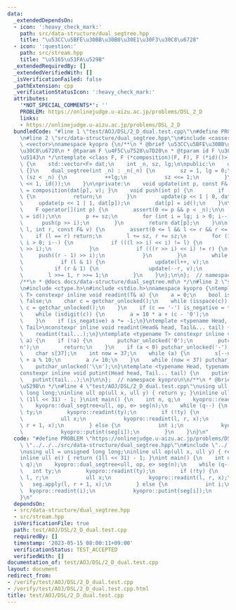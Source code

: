 ```yaml
---
data:
  _extendedDependsOn:
  - icon: ':heavy_check_mark:'
    path: src/data-structure/dual_segtree.hpp
    title: "\u53CC\u5BFE\u30BB\u30B0\u30E1\u30F3\u30C8\u6728"
  - icon: ':question:'
    path: src/stream.hpp
    title: "\u5165\u51FA\u529B"
  _extendedRequiredBy: []
  _extendedVerifiedWith: []
  _isVerificationFailed: false
  _pathExtension: cpp
  _verificationStatusIcon: ':heavy_check_mark:'
  attributes:
    '*NOT_SPECIAL_COMMENTS*': ''
    PROBLEM: https://onlinejudge.u-aizu.ac.jp/problems/DSL_2_D
    links:
    - https://onlinejudge.u-aizu.ac.jp/problems/DSL_2_D
  bundledCode: "#line 1 \"test/AOJ/DSL/2_D_dual.test.cpp\"\n#define PROBLEM \"https://onlinejudge.u-aizu.ac.jp/problems/DSL_2_D\"\
    \n#line 2 \"src/data-structure/dual_segtree.hpp\"\n#include <cassert>\n#include\
    \ <vector>\nnamespace kyopro {\n/**\n * @brief \u53CC\u5BFE\u30BB\u30B0\u30E1\u30F3\
    \u30C8\u6728\n * @tparam F \u4F5C\u7528\u7D20\n * @tparam id F \u306E\u5358\u4F4D\
    \u5143\n */\ntemplate <class F, F (*composition)(F, F), F (*id)()> class dual_segtree\
    \ {\n    std::vector<F> dat;\n    int _n, sz, lg;\n\npublic:\n    dual_segtree()\
    \ {}\n    dual_segtree(int _n) : _n(_n) {\n        sz = 1, lg = 0;\n        while\
    \ (sz < _n) {\n            ++lg;\n            sz <<= 1;\n        }\n        dat.assign(sz\
    \ << 1, id());\n    }\n\nprivate:\n    void update(int p, const F& v) { dat[p]\
    \ = composition(dat[p], v); }\n    void push(int p) {\n        if (dat[p] == id())\
    \ {\n            return;\n        }\n        update(p << 1 | 0, dat[p]);\n   \
    \     update(p << 1 | 1, dat[p]);\n        dat[p] = id();\n    }\n\npublic:\n\
    \    F operator[](int p) {\n        assert(0 <= p && p < _n);\n\n        F res\
    \ = id();\n\n        p += sz;\n        for (int i = lg; i > 0; i--) {\n      \
    \      push(p >> i);\n        }\n        return dat[p];\n    }\n\n    void apply(int\
    \ l, int r, const F& v) {\n        assert(0 <= l && l <= r && r <= _n);\n    \
    \    if (l == r) return;\n        l += sz, r += sz;\n        for (int i = lg;\
    \ i > 0; i--) {\n            if (((l >> i) << i) != l) {\n                push(l\
    \ >> i);\n            }\n            if (((r >> i) << i) != r) {\n           \
    \     push((r - 1) >> i);\n            }\n        }\n        while (l < r) {\n\
    \            if (l & 1) {\n                update(l++, v);\n            }\n  \
    \          if (r & 1) {\n                update(--r, v);\n            }\n    \
    \        l >>= 1, r >>= 1;\n        }\n    }\n};\n\n};  // namespace kyopro\n\n\
    /**\n * @docs docs/data-structure/dual_segtree.md\n */\n#line 2 \"src/stream.hpp\"\
    \n#include <ctype.h>\n#include <stdio.h>\nnamespace kyopro {\ntemplate <typename\
    \ T> constexpr inline void readint(T& a) {\n    a = 0;\n    bool is_negative =\
    \ false;\n    char c = getchar_unlocked();\n    while (isspace(c)) {\n       \
    \ c = getchar_unlocked();\n    }\n    if (c == '-') is_negative = true, c = getchar_unlocked();\n\
    \    while (isdigit(c)) {\n        a = 10 * a + (c - '0');\n        c = getchar_unlocked();\n\
    \    }\n    if (is_negative) a *= -1;\n}\ntemplate <typename Head, typename...\
    \ Tail>\nconstexpr inline void readint(Head& head, Tail&... tail) {\n    readint(head);\n\
    \    readint(tail...);\n}\ntemplate <typename T> constexpr inline void putint(T\
    \ a) {\n    if (!a) {\n        putchar_unlocked('0');\n        putchar_unlocked('\\\
    n');\n        return;\n    }\n    if (a < 0) putchar_unlocked('-'), a *= -1;\n\
    \    char s[37];\n    int now = 37;\n    while (a) {\n        s[--now] = (char)'0'\
    \ + a % 10;\n        a /= 10;\n    }\n    while (now < 37) putchar_unlocked(s[now++]);\n\
    \    putchar_unlocked('\\n');\n}\ntemplate <typename Head, typename... Tail>\n\
    constexpr inline void putint(Head head, Tail... tail) {\n    putint(head);\n \
    \   putint(tail...);\n}\n\n};  // namespace kyopro\n\n/**\n * @brief \u5165\u51FA\
    \u529B\n */\n#line 4 \"test/AOJ/DSL/2_D_dual.test.cpp\"\nusing ull = unsigned\
    \ long long;\ninline ull op(ull x, ull y) { return y; }\ninline ull e() { return\
    \ (1ll << 31) - 1; }\nint main() {\n    int n, q;\n    kyopro::readint(n, q);\n\
    \    kyopro::dual_segtree<ull, op, e> seg(n);\n    while (q--) {\n        int\
    \ ty;\n        kyopro::readint(ty);\n        if (!ty) {\n            int l, r;\n\
    \            ull x;\n            kyopro::readint(l, r, x);\n            seg.apply(l,\
    \ r + 1, x);\n        } else {\n            int i;\n            kyopro::readint(i);\n\
    \            kyopro::putint(seg[i]);\n        }\n    }\n}\n"
  code: "#define PROBLEM \"https://onlinejudge.u-aizu.ac.jp/problems/DSL_2_D\"\n#include\
    \ \"../../../src/data-structure/dual_segtree.hpp\"\n#include \"../../../src/stream.hpp\"\
    \nusing ull = unsigned long long;\ninline ull op(ull x, ull y) { return y; }\n\
    inline ull e() { return (1ll << 31) - 1; }\nint main() {\n    int n, q;\n    kyopro::readint(n,\
    \ q);\n    kyopro::dual_segtree<ull, op, e> seg(n);\n    while (q--) {\n     \
    \   int ty;\n        kyopro::readint(ty);\n        if (!ty) {\n            int\
    \ l, r;\n            ull x;\n            kyopro::readint(l, r, x);\n         \
    \   seg.apply(l, r + 1, x);\n        } else {\n            int i;\n          \
    \  kyopro::readint(i);\n            kyopro::putint(seg[i]);\n        }\n    }\n\
    }\n"
  dependsOn:
  - src/data-structure/dual_segtree.hpp
  - src/stream.hpp
  isVerificationFile: true
  path: test/AOJ/DSL/2_D_dual.test.cpp
  requiredBy: []
  timestamp: '2023-05-15 08:00:11+09:00'
  verificationStatus: TEST_ACCEPTED
  verifiedWith: []
documentation_of: test/AOJ/DSL/2_D_dual.test.cpp
layout: document
redirect_from:
- /verify/test/AOJ/DSL/2_D_dual.test.cpp
- /verify/test/AOJ/DSL/2_D_dual.test.cpp.html
title: test/AOJ/DSL/2_D_dual.test.cpp
---
```

